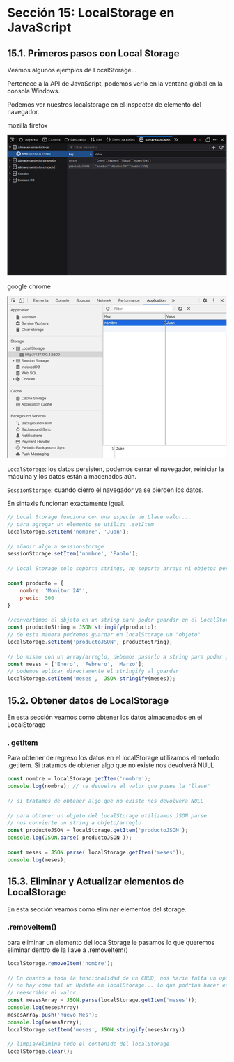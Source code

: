 # Sección 15: **LocalStorage en JavaScript**


## 15.1. Primeros pasos con Local Storage

Veamos algunos ejemplos de LocalStorage...

Pertenece a la API de JavaScript, podemos verlo en la ventana global en la consola Windows.

Podemos ver nuestros localstorage en el inspector de elemento del navegador.

mozilla firefox

<img src="./img/section-15-1.png"/>

google chrome

<img src="./img/section-15-2.png"/>

`LocalStorage`: los datos persisten, podemos cerrar el navegador, reiniciar la máquina y los datos están almacenados aún.

`SessionStorage`: cuando cierro el navegador ya se pierden los datos. 

En sintaxis funcionan exactamente igual. 

```jsx
// Local Storage funciona con una especie de Llave valor...
// para agregar un elemento se utiliza .setItem
localStorage.setItem('nombre', 'Juan');

// añadir algo a sessionstorage
sessionStorage.setItem('nombre', 'Pablo');

// Local Storage solo soporta strings, no soporta arrays ni objetos pero puedes almacenarlos convirtiendolos a string..

const producto = {
    nombre: 'Monitor 24"',
    precio: 300
}

//convertimos el objeto en un string para poder guardar en el LocalStorage
const productoString = JSON.stringify(producto);
// de esta manera podremos guardar en localStorage un "objeto"
localStorage.setItem('productoJSON', productoString);

// Lo mismo con un array/arreglo, debemos pasarlo a string para poder guardarlo
const meses = ['Enero', 'Febrero', 'Marzo'];
// podemos aplicar directamente el stringify al guardar
localStorage.setItem('meses',  JSON.stringify(meses));
```

## 15.2. Obtener datos de LocalStorage

En esta sección veamos como obtener los datos almacenados en el LocalStorage

### . getItem

Para obtener de regreso los datos en el localStorage utilizamos el metodo .getItem. Si tratamos de obtener algo que no existe nos devolverá NULL

```jsx
const nombre = localStorage.getItem('nombre');
console.log(nombre); // te devuelve el valor que pusee la "llave"

// si tratamos de obtener algo que no existe nos devolvera NULL

// para obtener un objeto del localStorage utilizamos JSON.parse
// nos convierte un string a objeto/arreglo
const productoJSON = localStorage.getItem('productoJSON');
console.log(JSON.parse( productoJSON ));

const meses = JSON.parse( localStorage.getItem('meses'));
console.log(meses);
```

## 15.3. Eliminar y Actualizar elementos de LocalStorage

En esta sección veamos como eliminar elementos del storage.

### .removeItem()

para eliminar un elemento del localStorage le pasamos lo que queremos eliminar dentro de la llave a .removeItem()

```jsx
localStorage.removeItem('nombre');

// En cuanto a toda la funcionalidad de un CRUD, nos haria falta un update, 
// no hay como tal un Update en localStorage... lo que podrías hacer es...
// reescribir el valor
const mesesArray = JSON.parse(localStorage.getItem('meses'));
console.log(mesesArray)
mesesArray.push('nuevo Mes');
console.log(mesesArray);
localStorage.setItem('meses', JSON.stringify(mesesArray))

// limpia/elimina todo el contenido del localStorage
localStorage.clear();
```